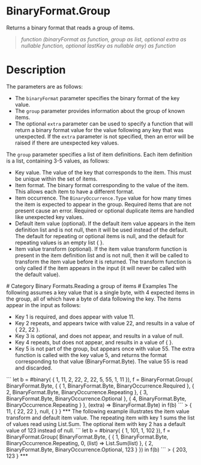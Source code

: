 ﻿# BinaryFormat.Group
Returns a binary format that reads a group of items.
> _function (binaryFormat as function, group as list, optional extra as nullable function, optional lastKey as nullable any) as function_
# Description 
The parameters are as follows:
<ul>
<li>The <code>binaryFormat</code> parameter specifies the binary format of the key value.</li>
<li>The <code>group</code> parameter provides information about the group of known items.</li>
<li>The optional <code>extra</code> parameter can be used to specify a function that will return a binary format value for the value following any key that was unexpected.  If the <code>extra</code> parameter is not specified, then an error will be raised if there are unexpected key values.</li>
</ul>
The <code>group</code> parameter specifies a list of item definitions.  Each item definition is a list, containing 3-5 values, as follows:
<ul>
<li>Key value.  The value of the key that corresponds to the item.  This must be unique within the set of items.</li>
<li>Item format.  The binary format corresponding to the value of the item.  This allows each item to have a different format. </li>
<li>Item occurrence.  The <code>BinaryOccurrence.Type</code> value for how many times the item is expected to appear in the group.   Required items that are not present cause an error.  Required or optional duplicate items are handled like unexpected key values.</li>
<li>Default item value (optional).  If the default item value appears in the item definition list and is not null, then it will be used instead of the default.  The default for repeating or optional items is null, and the default for repeating values is an empty list { }.</li>
<li>Item value transform (optional).   If the item value transform function is present in the item definition list and is not null, then it will be called to transform the item value before it is returned.  The transform function is only called if the item appears in the input (it will never be called with the default value). </li>
</ul>
# Category 
Binary Formats.Reading a group of items
# Examples 
The following assumes a key value that is a single byte, with 4 expected items in the group, all of which have a byte of data following the key.  The items appear in the input as follows:
<ul>
<li>Key 1 is required, and does appear with value 11.</li>
<li>Key 2 repeats, and appears twice with value 22, and results in a value of { 22, 22 }.</li>
<li>Key 3 is optional, and does not appear, and results in a value of null.</li>
<li>Key 4 repeats, but does not appear, and results in a value of { }.</li>
<li>Key 5 is not part of the group, but appears once with value 55.  The extra function is called with the key value 5, and returns the format corresponding to that value (BinaryFormat.Byte).  The value 55 is read and discarded.</li>
</ul>
```
let
    b = #binary(
    { 
        1, 11, 
        2, 22, 
        2, 22, 
        5, 55, 
        1, 11 
    }),
    f = BinaryFormat.Group(
        BinaryFormat.Byte,
        {
            { 1, BinaryFormat.Byte, BinaryOccurrence.Required },
            { 2, BinaryFormat.Byte, BinaryOccurrence.Repeating },
            { 3, BinaryFormat.Byte, BinaryOccurrence.Optional },
            { 4, BinaryFormat.Byte, BinaryOccurrence.Repeating }
        },
        (extra) => BinaryFormat.Byte)
in
    f(b)
```
> { 11, { 22, 22 }, null, { } }
***
The following example illustrates the item value transform and default item value.   The repeating item with key 1 sums the list of values read using List.Sum.  The optional item with key 2 has a default value of 123 instead of null.
```
let
    b = #binary(
    { 
        1, 101, 
        1, 102 
    }),
    f = BinaryFormat.Group(
        BinaryFormat.Byte,
        {
            { 1, BinaryFormat.Byte, BinaryOccurrence.Repeating, 
              0, (list) => List.Sum(list) },
            { 2, BinaryFormat.Byte, BinaryOccurrence.Optional, 123 }
        })
in
    f(b)
```
> { 203, 123 }
***

